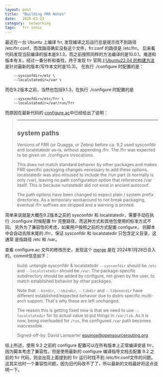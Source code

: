 ```yaml
---
layout: post
title:  "Building FRR Notes"
date:   2025-03-22
category:  networking
tags:   frr sonic
---
```


最近在一台 Ubuntu 上编译 frr, 发现编译之后运行总是提示找不到路径 /etc/frr.conf，而改路径确实没有这个文件，frr.conf 的路径是 /etc/frr。
后来看代码发现当前编译的版本是9.1.3，而之前按照同样的方法编译的是10.0.1。难道和版本有关，经过一番分析和查找，终于发现 frr 官网上[Ubuntu22.04
的构建方法](https://docs.frrouting.org/projects/dev-guide/en/latest/building-frr-for-ubuntu2204.html)是针对最新的版本(写作本文时是10.3)。
在执行 ./configure 时配置的是：

```shell
    --sysconfdir=/etc \
    --localstatedir=/var \
```

而在9.2版本之前，当然也包括9.1.3，在执行 ./configure 时配置的是

```shell
    --sysconfdir=/etc/frr \
    --localstatedir=/var/run/frr
```

而原因在最新代码的 [configure.ac](https://github.com/FRRouting/frr/blob/master/configure.ac)中已经给出了说明：

> ------------------------------
> system paths
> ------------------------------
> Versions of FRR (or Quagga, or Zebra) before ca. 9.2 used sysconfdir and
> localstatedir as-is, without appending /frr.  The /frr was expected to be
> given on ./configure invocations.
> 
> This does not match standard behavior by other packages and makes FRR
> specific packaging changes necessary to add these options.  localstatedir
> was also misused to include the /run part (it normally is only /var),
> leaving no path configuration option that references /var itself.  This
> is because runstatedir did not exist in ancient autoconf.
> 
> The path options have been changed to expect plain / system prefix
> directories.  As a temporary workaround to not break packaging, eventual
> /frr suffixes are stripped and a warning is printed.

简单来说就是大概在9.2版本之前的 sysconfdir 和 localstatedir，需要手动在执行 ./configure 时候配置 frr 完整路径，而这种方式和其他包使用的标准方式不同。
另外为了兼容性的考虑，如果用户按照之前的方式配置 configure， 则脚本中会自动去除末尾的 /frr，保证 sysconfdir 和 localstatedir 只包含定义目录，这通常
是指路径 /etc 和 /var。

查看 configure.ac 文件的修改历史，发现这个 [merge](https://github.com/FRRouting/frr/commit/ff62df2e4484b9f89fea4ed736006c21f3a797cc) 是在 2024年1月28日合入的。commit信息如下：

> build: untangle sysconfdir & localstatedir
> `--sysconfdir` should be `/etc` and `--localstatedir` should be `/var`.
> The package-specific subdirectory should be added by configure, not
> given by the user, to match established behavior by other packages.
> 
> Note that `--bindir`, `--sbindir`, `--libdir` and `--libexecdir` have
> different established/expected behavior due to distro specific
> multi-arch support.  That's why these are left unchanged.
> 
> The reason this is getting fixed now is that we need to use
> `--localstatedir` for its actual value to put things in `/var/lib`.  As
> it is now, being overloaded for `/run`, the configured `/var` path
> becomes inaccessible.
> 
> Signed-off-by: David Lamparter <equinox@opensourcerouting.org>

综上所述，使用 9.2 之前的 configure 配置可以在所有版本上正常编译安装 frr，因为脚本考虑了兼容性。但是使用最新的 configure 编译指导文档去配置 9.2 之前的 frr 代码，则会出现上面提到的 frr 运行时找不到 /etc/frr.conf文件的问题。这其实也时一个兼容性问题，因为旧代码改不了了，所以最新的文档最好将这点说明一下。

